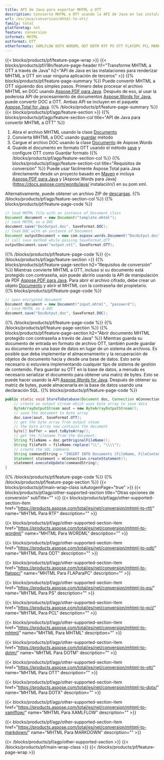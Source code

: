 ```yaml
---
title: API de Java para exportar MHTML a OTT
description: Convierta MHTML a OTT usando la API de Java en las instalaciones
url: /es/java/conversion/mhtml-to-ott/
family: total
platformtag: net
feature: conversion
informat: MHTML
outformat: OTT
otherformats: XAMLFLOW DOTX WORDML ODT DOTM RTF PS OTT FLATOPC PCL MARKDOWN DOT
---
```

{{< blocks/products/pf/feature-page-wrap >}}
{{< blocks/products/pf/i18n/feature-page-header h1="Transforme MHTML a OTT a través de Java" h2="API de Java en las instalaciones para renderizar MHTML a OTT sin usar ninguna aplicación de terceros" >}}
{{% blocks/products/pf/feature-page-summary %}}
Puede convertir MHTML a OTT siguiendo dos simples pasos. Primero debe procesar el archivo MHTML en DOC usando [Aspose.PDF para Java](https://products.aspose.com/pdf/java/). Después de eso, al usar la poderosa API de procesamiento de documentos [Aspose.Words for Java](https://products.aspose.com/words/java/), puede convertir DOC a OTT. Ambas API se incluyen en el paquete [Aspose.Total for Java](https://products.aspose.com/total/java/).
{{% /blocks/products/pf/feature-page-summary  %}}
{{< blocks/products/pf/agp/feature-section >}}
{{% blocks/products/pf/agp/feature-section-col title="API de Java para convertir MHTML a OTT" %}}
1. Abra el archivo MHTML usando la clase [Documento](https://apireference.aspose.com/pdf/java/com.aspose.pdf/Document)
2. Convierta MHTML a DOC usando [guardar](https://apireference.aspose.com/pdf/java/com.aspose.pdf/Document#save-java.lang.String-com.aspose.pdf.SaveOptions- ) método
3. Cargue el archivo DOC usando la clase [Documento](https://apireference.aspose.com/words/java/com.aspose.words/Document) de Aspose.Words
4. Guarde el documento en formato OTT usando el método [save](https://apireference.aspose.com/words/java/com.aspose.words/Document#save(java.lang.String,int)) y configure OTT como Guardar formato
{{% /blocks/products/pf/agp/feature-section-col %}}
{{% blocks/products/pf/agp/feature-section-col title="Requisitos de conversión" %}}
Puede usar fácilmente Aspose.Total para Java directamente desde un proyecto basado en [Maven](https://repository.aspose.com/webapp/#/artifacts/browse/tree/General/repo/com/aspose/aspose-total) e incluya [Aspose.PDF para Java](https://docs.aspose.com/pdf/java/installation/) y [Aspose.Words para Java](https://docs.aspose.com/words/java/ instalación/) en su pom.xml.

Alternativamente, puede obtener un archivo ZIP de [descargas](https://downloads.aspose.com/total/java).
{{% /blocks/products/pf/agp/feature-section-col %}}
{{% blocks/products/pf/feature-page-code %}}

```java
// load MHTML file with an instance of Document class
Document document = new Document("template.mhtml");
// save MHTML as a DOC 
document.save("DocOutput.doc", SaveFormat.DOC); 
// load DOC with an instance of Document
Document outputDocument = new com.aspose.words.Document("DocOutput.doc");
// call save method while passing SaveFormat.OTT
outputDocument.save("output.ott", SaveFormat.OTT);   
```

{{% /blocks/products/pf/feature-page-code %}}
{{< /blocks/products/pf/agp/feature-section >}}
{{% blocks/products/pf/feature-page-section  h2="Requisitos de conversión" %}}
Mientras convierte MHTML a OTT, incluso si su documento está protegido con contraseña, aún puede abrirlo usando la API de manipulación de PDF [Aspose.PDF para Java](https://docs.aspose.com/pdf/java/installation/). Para abrir el archivo cifrado, debe crear un objeto [Documento](https://apireference.aspose.com/pdf/java/com.aspose.pdf/Document) y abrir el MHTML con la contraseña del propietario.  
{{% blocks/products/pf/feature-page-code %}}

```cs
// open encrypted document
Document document = new Document("input.mhtml", "password");
// save MHTML as a DOC 
document.save("DocOutput.doc", SaveFormat.DOC);
```

{{% /blocks/products/pf/feature-page-code  %}}
{{% /blocks/products/pf/feature-page-section %}}
{{% blocks/products/pf/feature-page-section  h2="Abrir documento MHTML protegido con contraseña a través de Java" %}}
Mientras guarda su documento de entrada en formato de archivo OTT, también puede guardar su documento en una base de datos en lugar de un sistema de archivos. Es posible que deba implementar el almacenamiento y la recuperación de objetos de documento hacia y desde una base de datos. Esto sería necesario si estuviera implementando cualquier tipo de sistema de gestión de contenido. Para guardar su OTT en la base de datos, a menudo es necesario serializar el documento para obtener una matriz de bytes. Esto se puede hacer usando la API [Aspose.Words for Java](https://products.aspose.com/words/Java/). Después de obtener su matriz de bytes, puede almacenarla en la base de datos usando una declaración SQL. 
{{% blocks/products/pf/feature-page-code %}}

```java
public static void StoreToDatabase(Document doc, Connection mConnection) throws Exception {
    // create an output stream which uses byte array to save data
    ByteArrayOutputStream aout = new ByteArrayOutputStream();
    // save the document to byte array
    doc.save(aout, SaveFormat.OTT);
    // get the byte array from output steam
    // the byte array now contains the document
    byte[] buffer = aout.toByteArray();
    // get the filename from the document.
    String fileName = doc.getOriginalFileName();
    String filePath = fileName.replace("\\", "\\\\");
    // create the SQL command.
    String commandString = "INSERT INTO Documents (FileName, FileContent) VALUES('" + filePath + "', '" + buffer + "')";
    Statement statement = mConnection.createStatement();
    statement.executeUpdate(commandString);
}  
```

{{% /blocks/products/pf/feature-page-code  %}}
{{% /blocks/products/pf/feature-page-section %}}
{{< blocks/products/pf/main-wrap-class isAutogenPage="true" >}}
{{< blocks/products/pf/agp/other-supported-section title="Otras opciones de conversión" subTitle="" >}}
{{< blocks/products/pf/agp/other-supported-section-item href="https://products.aspose.com/total/es/net/conversion/mhtml-to-rtf/" name="MHTML Para RTF" description="" >}}

{{< blocks/products/pf/agp/other-supported-section-item href="https://products.aspose.com/total/es/net/conversion/mhtml-to-wordml/" name="MHTML Para WORDML" description="" >}}

{{< blocks/products/pf/agp/other-supported-section-item href="https://products.aspose.com/total/es/net/conversion/mhtml-to-odt/" name="MHTML Para ODT" description="" >}}

{{< blocks/products/pf/agp/other-supported-section-item href="https://products.aspose.com/total/es/net/conversion/mhtml-to-flatopc/" name="MHTML Para FLAParaPC" description="" >}}

{{< blocks/products/pf/agp/other-supported-section-item href="https://products.aspose.com/total/es/net/conversion/mhtml-to-ps/" name="MHTML Para PS" description="" >}}

{{< blocks/products/pf/agp/other-supported-section-item href="https://products.aspose.com/total/es/net/conversion/mhtml-to-pcl/" name="MHTML Para PCL" description="" >}}

{{< blocks/products/pf/agp/other-supported-section-item href="https://products.aspose.com/total/es/net/conversion/mhtml-to-mhtml/" name="MHTML Para MHTML" description="" >}}

{{< blocks/products/pf/agp/other-supported-section-item href="https://products.aspose.com/total/es/net/conversion/mhtml-to-dotm/" name="MHTML Para DOTM" description="" >}}

{{< blocks/products/pf/agp/other-supported-section-item href="https://products.aspose.com/total/es/net/conversion/mhtml-to-ott/" name="MHTML Para OTT" description="" >}}

{{< blocks/products/pf/agp/other-supported-section-item href="https://products.aspose.com/total/es/net/conversion/mhtml-to-dotx/" name="MHTML Para DOTX" description="" >}}

{{< blocks/products/pf/agp/other-supported-section-item href="https://products.aspose.com/total/es/net/conversion/mhtml-to-xamlflow/" name="MHTML Para XAMLFLOW" description="" >}}

{{< blocks/products/pf/agp/other-supported-section-item href="https://products.aspose.com/total/es/net/conversion/mhtml-to-markdown/" name="MHTML Para MARKDOWN" description="" >}}


{{< /blocks/products/pf/agp/other-supported-section >}}
{{< /blocks/products/pf/main-wrap-class >}}
{{< /blocks/products/pf/feature-page-wrap >}}